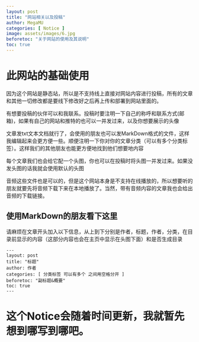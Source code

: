```yaml
---
layout: post
title: "网站相关以及投稿"
author: MegaMU
categories: [ Notice ]
image: assets/images/6.jpg
beforetoc: "关于网站的使用及其说明"
toc: true
---
```


# 此网站的基础使用

因为这个网站是静态站，所以是不支持线上直接对网站内容进行投稿，所有的文章和其他一切修改都是要线下修改好之后再上传和部署到网站里面的。

有想要投稿的伙伴可以和我联系。投稿时要注明一下自己的称呼和联系方式(邮箱)，如果有自己的网站和推特的也可以一并发过来，以及你想要展示的头像

文章发txt文本文档就行了，会使用的朋友也可以发MarkDown格式的文件，这样我编辑起来会更方便一些。顺便注明一下你对你的文章分类（可以有多个分类标签）。这样我们的其他朋友也能更方便地找到他们想要地内容

每个文章我们也会给它配一个头图，你也可以在投稿时将头图一并发过来。如果没发头图的话我就会使用默认的头图

音频这些文件也是可以的，但是这个网站本身是不支持在线播放的，所以想要听的朋友就要先将音频下载下来在本地播放了。当然，带有音频内容的文章我也会给出音频的下载链接。

## 使用MarkDown的朋友看下这里

请麻烦在文章开头加入以下信息，从上到下分别是作者，标题，作者，分类，在目录前显示的内容（这部分内容也会在主页中显示在头图下面）和是否生成目录

~~~ 
---
layout: post
title: "标题"
author: 作者
categories: [ 分类标签 可以有多个 之间用空格分开 ]
beforetoc: "副标题&概要"
toc: true
---
~~~

# 这个Notice会随着时间更新，我就暂先想到哪写到哪吧。
